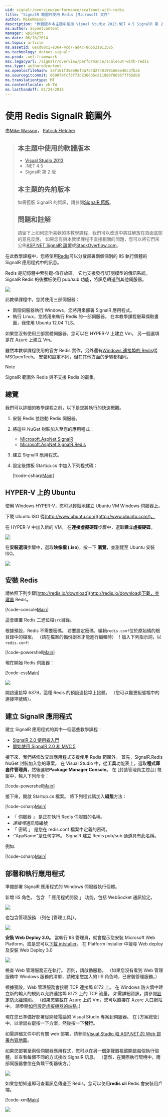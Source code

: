 ```yaml
---
uid: signalr/overview/performance/scaleout-with-redis
title: "SignalR 範圍外使用 Redis |Microsoft 文件"
author: MikeWasson
description: "軟體版本本主題中使用 Visual Studio 2013.NET 4.5 SignalR 第 2 版舊版的此主題的較早版本的相關資訊..."
ms.author: aspnetcontent
manager: wpickett
ms.date: 06/10/2014
ms.topic: article
ms.assetid: 6ecd08c1-e364-4cd7-ad4c-806521911585
ms.technology: dotnet-signalr
ms.prod: .net-framework
msc.legacyurl: /signalr/overview/performance/scaleout-with-redis
msc.type: authoredcontent
ms.openlocfilehash: 2ef161f35e69ef4a754d2740199166ee48c3fbab
ms.sourcegitcommit: 060879fcf3f73d2366b5c811986f8695fff65db8
ms.translationtype: MT
ms.contentlocale: zh-TW
ms.lasthandoff: 01/24/2018
---
```

<a name="signalr-scaleout-with-redis"></a>使用 Redis SignalR 範圍外
====================
由[Mike Wasson](https://github.com/MikeWasson)， [Patrick Fletcher](https://github.com/pfletcher)

> ## <a name="software-versions-used-in-this-topic"></a>本主題中使用的軟體版本
> 
> 
> - [Visual Studio 2013](https://www.microsoft.com/visualstudio/eng/2013-downloads)
> - .NET 4.5
> - SignalR 第 2 版
>   
> 
> 
> ## <a name="previous-versions-of-this-topic"></a>本主題的先前版本
> 
> 如需舊版 SignalR 的資訊，請參閱[SignalR 舊版](../older-versions/index.md)。
> 
> ## <a name="questions-and-comments"></a>問題和註解
> 
> 請留下上如何您所喜歡的本教學課程，我們可以改進中將註解放在頁面底部的意見反應。 如果您有與本教學課程不直接相關的問題，您可以將它們來公佈[ASP.NET SignalR 論壇](https://forums.asp.net/1254.aspx/1?ASP+NET+SignalR)或[StackOverflow.com](http://stackoverflow.com/)。


在此教學課程中，您將使用[Redis](http://redis.io/)可以分散部署兩個個別的 IIS 執行個體的 SignalR 應用程式中的訊息。

Redis 是記憶體中索引鍵-值存放區。 它也支援發行/訂閱模型的傳訊系統。 SignalR Redis 的後擋板使用 pub/sub 功能，將訊息轉送到其他伺服器。

![](scaleout-with-redis/_static/image1.png)

此教學課程中，您將使用三部伺服器：

- 兩個伺服器執行 Windows，您將用來部署 SignalR 應用程式。
- 執行 Linux，您將用來執行 Redis 的一部伺服器。 在本教學課程螢幕擷取畫面，我使用 Ubuntu 12.04 TLS。

如果您沒有使用三部實體伺服器，您可以在 HYPER-V 上建立 Vm。 另一個選項是在 Azure 上建立 Vm。

雖然本教學課程使用的官方 Redis 實作，另外還有[Windows 連接埠的 Redis](https://github.com/MSOpenTech/redis)從 MSOpenTech。 安裝和設定不同，但在其他方面的步驟都相同。

> [!NOTE] 
> 
> SignalR 範圍外 Redis 與不支援 Redis 的叢集。


## <a name="overview"></a>總覽

我們可以詳細的教學課程之前，以下是您將執行的快速概觀。

1. 安裝 Redis 並啟動 Redis 伺服器。
2. 將這些 NuGet 封裝加入至您的應用程式： 

    - [Microsoft.AspNet.SignalR](http://nuget.org/packages/Microsoft.AspNet.SignalR)
    - [Microsoft.AspNet.SignalR.Redis](http://nuget.org/packages/Microsoft.AspNet.SignalR.Redis)
3. 建立 SignalR 應用程式。
4. 設定後擋板 Startup.cs 中加入下列程式碼： 

    [!code-csharp[Main](scaleout-with-redis/samples/sample1.cs)]

## <a name="ubuntu-on-hyper-v"></a>HYPER-V 上的 Ubuntu

使用 Windows HYPER-V，您可以輕鬆地建立 Ubuntu VM Windows 伺服器上。

下載 Ubuntu ISO 從[http://www.ubuntu.com](http://www.ubuntu.com/)。

在 HYPER-V 中加入新的 VM。 在**連接虛擬硬碟**步驟中，選取**建立虛擬硬碟**。

![](scaleout-with-redis/_static/image2.png)

在**安裝選項**步驟中，選取**映像檔 (.iso)**，按一下 **瀏覽**，並瀏覽至 Ubuntu 安裝 ISO。

![](scaleout-with-redis/_static/image3.png)

## <a name="install-redis"></a>安裝 Redis

請依照下列步驟[http://redis.io/download](http://redis.io/download)下載，並建置 Redis。

[!code-console[Main](scaleout-with-redis/samples/sample2.cmd)]

這會建置 Redis 二進位檔`src`目錄。

根據預設，Redis 不需要密碼。 若要設定密碼，編輯`redis.conf`位於原始碼的根目錄中的檔案。 （請在檔案的備份副本才能進行編輯時） ！加入下列指示詞，以`redis.conf`:

[!code-powershell[Main](scaleout-with-redis/samples/sample3.ps1)]

現在開始 Redis 伺服器：

[!code-css[Main](scaleout-with-redis/samples/sample4.css)]

![](scaleout-with-redis/_static/image4.png)

開啟連接埠 6379，這種 Redis 的預設連接埠上接聽。 （您可以變更組態檔中的連接埠號碼）。

## <a name="create-the-signalr-application"></a>建立 SignalR 應用程式

建立 SignalR 應用程式的其中一個這些教學課程：

- [SignalR 2.0 使用者入門](../getting-started/tutorial-getting-started-with-signalr.md)
- [開始使用 SignalR 2.0 和 MVC 5](../getting-started/tutorial-getting-started-with-signalr-and-mvc.md)

接下來，我們將修改交談應用程式支援使用 Redis 範圍外。 首先，SignalR.Redis NuGet 封裝加入您的專案。 在 Visual Studio 中，從**工具**功能表上，選取**程式庫套件管理員**，然後選取**Package Manager Console**。 在 [封裝管理員主控台] 視窗中，輸入下列命令：

[!code-powershell[Main](scaleout-with-redis/samples/sample5.ps1)]

接下來，開啟 Startup.cs 檔案。 將下列程式碼加入**組態**方法：

[!code-csharp[Main](scaleout-with-redis/samples/sample6.cs)]

- 「 伺服器 」 是正在執行 Redis 伺服器的名稱。
- *連接埠*通訊埠編號
- 「 密碼 」 是您在 redis.conf 檔案中定義的密碼。
- :"AppName"是任何字串。 SignalR 建立 Redis pub/sub 通道具有此名稱。

例如: 

[!code-csharp[Main](scaleout-with-redis/samples/sample7.cs)]

## <a name="deploy-and-run-the-application"></a>部署和執行應用程式

準備部署 SignalR 應用程式的 Windows 伺服器執行個體。

新增 IIS 角色。 包含 「 應用程式開發 」 功能，包括 WebSocket 通訊協定。

![](scaleout-with-redis/_static/image5.png)

也包含管理服務 （列在 [管理工具]）。

![](scaleout-with-redis/_static/image6.png)

**安裝 Web Deploy 3.0。** 當執行 IIS 管理員，就會提示您安裝 Microsoft Web Platform，或是您可以[下載 intstaller](https://go.microsoft.com/fwlink/?LinkId=255386)。 在 Platform Installer 中搜尋 Web deploy 及安裝 Web Deploy 3.0

![](scaleout-with-redis/_static/image7.png)

檢查 Web 管理服務正在執行。 否則，請啟動服務。 （如果您沒有看到 Web 管理服務中 Windows 服務的清單，請確定您加入的 IIS 角色時，已安裝管理服務。）

根據預設，Web 管理服務會接聽 TCP 連接埠 8172 上。 在 Windows 防火牆中建立新的輸入的規則以允許連接埠 8172 上的 TCP 流量。 如需詳細資訊，請參閱[設定防火牆規則](https://technet.microsoft.com/library/dd448559(WS.10).aspx)。 （如果您裝載在 Azure 上的 Vm，您可以直接在 Azure 入口網站中。 請參閱[如何設定虛擬機器的端點](https://azure.microsoft.com/documentation/articles/virtual-machines-set-up-endpoints/)。)

現在您已準備好部署從開發電腦的 Visual Studio 專案到伺服器。 在 [方案總管] 中，以滑鼠右鍵按一下方案，然後按一下**發行**。

如需詳細文件中的有關 web 部署，請參閱[Visual Studio 和 ASP.NET 的 Web 部署內容地圖](../../../whitepapers/aspnet-web-deployment-content-map.md)。

如果您部署至兩個伺服器應用程式，您可以在另一個瀏覽器視窗開啟每個執行個體，並查看每個不同的方式接收 SignalR 訊息。 （當然，在實際執行環境中，兩部伺服器會位在負載平衡器後方。）

![](scaleout-with-redis/_static/image8.png)

如果您想知道即可查看訊息傳送至 Redis，您可以使用**redis cli** Redis 會安裝用戶端。

[!code-xml[Main](scaleout-with-redis/samples/sample8.xml)]

![](scaleout-with-redis/_static/image9.png)
